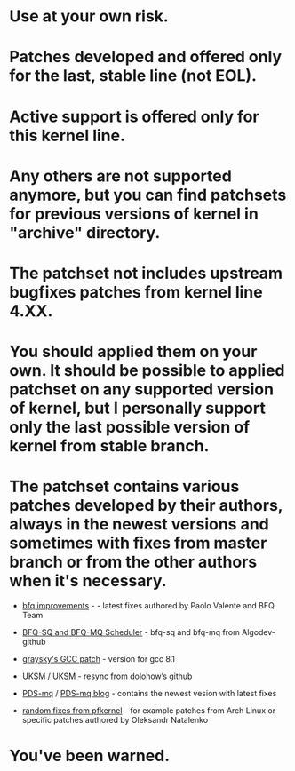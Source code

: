# Use at your own risk.
# Patches developed and offered only for the last, stable line (not EOL). 
# Active support is offered only for this kernel line. 
# Any others are not supported anymore, but you can find patchsets for previous versions of kernel in "archive" directory. 
# The patchset not includes upstream bugfixes patches from kernel line 4.XX. 
# You should applied them on your own. It should be possible to applied patchset on any supported version of kernel, but I personally support only the last possible version of kernel from stable branch.

# The patchset contains various patches developed by their authors, always in the newest versions and sometimes with fixes from master branch or from the other authors when it's necessary. 

* [bfq improvements](https://groups.google.com/forum/#!forum/bfq-iosched) -  - latest fixes authored by Paolo Valente and BFQ Team
 
* [BFQ-SQ and BFQ-MQ Scheduler](https://github.com/Algodev-github/bfq-mq) - bfq-sq and bfq-mq from Algodev-github 

* [graysky's GCC patch](https://github.com/graysky2/kernel_gcc_patch) - version for gcc 8.1

* [UKSM](https://github.com/dolohow/uksm) / [UKSM](https://www.usenix.org/sites/default/files/conference/protected-files/fast18_slides_xia.pdf) - resync from dolohow’s github

* [PDS-mq](https://github.com/cchalpha/PDS-mq) / [PDS-mq blog](http://cchalpha.blogspot.com) - contains the newest vesion with latest fixes

* [random fixes from pfkernel](https://github.com/pfactum/pf-kernel) - for example patches from Arch Linux or specific patches authored by Oleksandr Natalenko

# You've been warned. 
